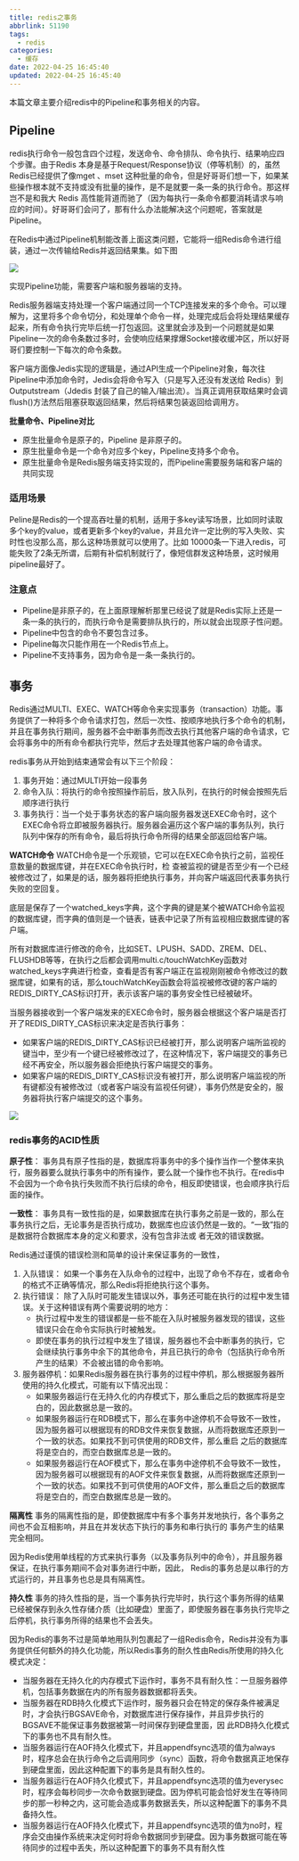 ```yaml
---
title: redis之事务
abbrlink: 51190
tags:
  - redis
categories:
  - 缓存
date: 2022-04-25 16:45:40
updated: 2022-04-25 16:45:40
---
```


本篇文章主要介绍redis中的Pipeline和事务相关的内容。

<!-- more -->

## Pipeline

redis执行命令一般包含四个过程，发送命令、命令排队、命令执行、结果响应四个步骤。由于Redis 本身是基于Request/Response协议（停等机制）的，虽然Redis已经提供了像mget 、mset 这种批量的命令，但是好哥哥们想一下，如果某些操作根本就不支持或没有批量的操作，是不是就要一条一条的执行命令。那这样岂不是和我大 Redis 高性能背道而驰了（因为每执行一条命令都要消耗请求与响应的时间）。好哥哥们会问了，那有什么办法能解决这个问题呢，答案就是Pipeline。

在Redis中通过Pipeline机制能改善上面这类问题，它能将一组Redis命令进行组装，通过一次传输给Redis并返回结果集。如下图

![](https://cdn.jsdelivr.net/gh/fengxiu/img/20220425164630.png)

实现Pipeline功能，需要客户端和服务器端的支持。

Redis服务器端支持处理一个客户端通过同一个TCP连接发来的多个命令。可以理解为，这里将多个命令切分，和处理单个命令一样，处理完成后会将处理结果缓存起来，所有命令执行完毕后统一打包返回。这里就会涉及到一个问题就是如果Pipeline一次的命令条数过多时，会使响应结果撑爆Socket接收缓冲区，所以好哥哥们要控制一下每次的命令条数。

客户端方面像Jedis实现的逻辑是，通过API生成一个Pipeline对象，每次往Pipeline中添加命令时，Jedis会将命令写入（只是写入还没有发送给 Redis）到Outputstream（Jdedis 封装了自己的输入/输出流）。当真正调用获取结果时会调flush()方法然后阻塞获取返回结果，然后将结果包装返回给调用方。


**批量命令、Pipeline对比**

* 原生批量命令是原子的，Pipeline 是非原子的。
* 原生批量命令是一个命令对应多个key，Pipeline支持多个命令。
* 原生批量命令是Redis服务端支持实现的，而Pipeline需要服务端和客户端的共同实现

### 适用场景

Peline是Redis的一个提高吞吐量的机制，适用于多key读写场景，比如同时读取多个key的value，或者更新多个key的value，并且允许一定比例的写入失败、实时性也没那么高，那么这种场景就可以使用了。比如 10000条一下进入redis，可能失败了2条无所谓，后期有补偿机制就行了，像短信群发这种场景，这时候用pipeline最好了。

### 注意点

* Pipeline是非原子的，在上面原理解析那里已经说了就是Redis实际上还是一条一条的执行的，而执行命令是需要排队执行的，所以就会出现原子性问题。
* Pipeline中包含的命令不要包含过多。
* Pipeline每次只能作用在一个Redis节点上。
* Pipeline不支持事务，因为命令是一条一条执行的。




## 事务

Redis通过MULTI、EXEC、WATCH等命令来实现事务（transaction）功能。事务提供了一种将多个命令请求打包，然后一次性、按顺序地执行多个命令的机制，并且在事务执行期间，服务器不会中断事务而改去执行其他客户端的命令请求，它会将事务中的所有命令都执行完毕，然后才去处理其他客户端的命令请求。

redis事务从开始到结束通常会有以下三个阶段：

1. 事务开始：通过MULTI开始一段事务
2. 命令入队：将执行的命令按照操作前后，放入队列，在执行的时候会按照先后顺序进行执行
3. 事务执行：当一个处于事务状态的客户端向服务器发送EXEC命令时，这个EXEC命令将立即被服务器执行。服务器会遍历这个客户端的事务队列，执行队列中保存的所有命令，最后将执行命令所得的结果全部返回给客户端。

**WATCH命令**
WATCH命令是一个乐观锁，它可以在EXEC命令执行之前，监视任意数量的数据库键，并在EXEC命令执行时，检 查被监视的键是否至少有一个已经被修改过了，如果是的话，服务器将拒绝执行事务，并向客户端返回代表事务执行失败的空回复。

底层是保存了一个watched_keys字典，这个字典的键是某个被WATCH命令监视的数据库键，而字典的值则是一个链表，链表中记录了所有监视相应数据库键的客户端。

所有对数据库进行修改的命令，比如SET、LPUSH、SADD、ZREM、DEL、FLUSHDB等等，在执行之后都会调用multi.c/touchWatchKey函数对watched_keys字典进行检查，查看是否有客户端正在监视刚刚被命令修改过的数据库键，如果有的话，那么touchWatchKey函数会将监视被修改键的客户端的REDIS_DIRTY_CAS标识打开，表示该客户端的事务安全性已经被破坏。


当服务器接收到一个客户端发来的EXEC命令时，服务器会根据这个客户端是否打开了REDIS_DIRTY_CAS标识来决定是否执行事务： 

* 如果客户端的REDIS_DIRTY_CAS标识已经被打开，那么说明客户端所监视的键当中，至少有一个键已经被修改过了，在这种情况下，客户端提交的事务已经不再安全，所以服务器会拒绝执行客户端提交的事务。
* 如果客户端的REDIS_DIRTY_CAS标识没有被打开，那么说明客户端监视的所有键都没有被修改过（或者客户端没有监视任何键），事务仍然是安全的，服务器将执行客户端提交的这个事务。

![](https://cdn.jsdelivr.net/gh/fengxiu/img/20220425170127.png)


### redis事务的ACID性质

**原子性**： 
事务具有原子性指的是，数据库将事务中的多个操作当作一个整体来执行，服务器要么就执行事务中的所有操作，要么就一个操作也不执行。在redis中不会因为一个命令执行失败而不执行后续的命令，相反即使错误，也会顺序执行后面的操作。

**一致性**：
事务具有一致性指的是，如果数据库在执行事务之前是一致的，那么在事务执行之后，无论事务是否执行成功，数据库也应该仍然是一致的。“一致”指的是数据符合数据库本身的定义和要求，没有包含非法或 者无效的错误数据。 

Redis通过谨慎的错误检测和简单的设计来保证事务的一致性，

1. 入队错误： 如果一个事务在入队命令的过程中，出现了命令不存在，或者命令的格式不正确等情况，那么Redis将拒绝执行这个事务。
2. 执行错误： 除了入队时可能发生错误以外，事务还可能在执行的过程中发生错误。关于这种错误有两个需要说明的地方： 
	- 执行过程中发生的错误都是一些不能在入队时被服务器发现的错误，这些错误只会在命令实际执行时被触发。 
	- 即使在事务的执行过程中发生了错误，服务器也不会中断事务的执行，它会继续执行事务中余下的其他命令，并且已执行的命令（包括执行命令所产生的结果）不会被出错的命令影响。
3. 服务器停机：如果Redis服务器在执行事务的过程中停机，那么根据服务器所使用的持久化模式，可能有以下情况出现： 
	- 如果服务器运行在无持久化的内存模式下，那么重启之后的数据库将是空白的，因此数据总是一致的。 
	- 如果服务器运行在RDB模式下，那么在事务中途停机不会导致不一致性，因为服务器可以根据现有的RDB文件来恢复数据，从而将数据库还原到一个一致的状态。如果找不到可供使用的RDB文件，那么重启 之后的数据库将是空白的，而空白数据库总是一致的。 
	- 如果服务器运行在AOF模式下，那么在事务中途停机不会导致不一致性，因为服务器可以根据现有的AOF文件来恢复数据，从而将数据库还原到一个一致的状态。如果找不到可供使用的AOF文件，那么重启之后的数据库将是空白的，而空白数据库总是一致的。
	
**隔离性**
事务的隔离性指的是，即使数据库中有多个事务并发地执行，各个事务之间也不会互相影响，并且在并发状态下执行的事务和串行执行的 事务产生的结果完全相同。 

因为Redis使用单线程的方式来执行事务（以及事务队列中的命令），并且服务器保证，在执行事务期间不会对事务进行中断，因此， Redis的事务总是以串行的方式运行的，并且事务也总是具有隔离性。

**持久性**
事务的持久性指的是，当一个事务执行完毕时，执行这个事务所得的结果已经被保存到永久性存储介质（比如硬盘）里面了，即使服务器在事务执行完毕之后停机，执行事务所得的结果也不会丢失。 

因为Redis的事务不过是简单地用队列包裹起了一组Redis命令，Redis并没有为事务提供任何额外的持久化功能，所以Redis事务的耐久性由Redis所使用的持久化模式决定： 

* 当服务器在无持久化的内存模式下运作时，事务不具有耐久性：一旦服务器停机，包括事务数据在内的所有服务器数据都将丢失。 
* 当服务器在RDB持久化模式下运作时，服务器只会在特定的保存条件被满足时，才会执行BGSAVE命令，对数据库进行保存操作，并且异步执行的BGSAVE不能保证事务数据被第一时间保存到硬盘里面，因 此RDB持久化模式下的事务也不具有耐久性。 
* 当服务器运行在AOF持久化模式下，并且appendfsync选项的值为always时，程序总会在执行命令之后调用同步（sync）函数，将命令数据真正地保存到硬盘里面，因此这种配置下的事务是具有耐久性的。 
* 当服务器运行在AOF持久化模式下，并且appendfsync选项的值为everysec时，程序会每秒同步一次命令数据到硬盘。因为停机可能会恰好发生在等待同步的那一秒种之内，这可能会造成事务数据丢失，所以这种配置下的事务不具备持久性。
* 当服务器运行在AOF持久化模式下，并且appendfsync选项的值为no时，程序会交由操作系统来决定何时将命令数据同步到硬盘。因为事务数据可能在等待同步的过程中丢失，所以这种配置下的事务不具有耐久性


